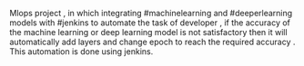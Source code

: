 Mlops project , in which integrating #machinelearning and #deeperlearning models with #jenkins to automate the task of developer , if the accuracy of the machine learning or deep learning model is not satisfactory then it will automatically add layers and change epoch to reach the required accuracy . This automation is done using jenkins.

